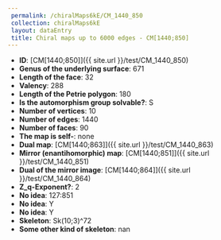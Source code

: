 ```yaml
--- 
 permalink: /chiralMaps6kE/CM_1440_850 
 collection: chiralMaps6kE
 layout: dataEntry
 title: Chiral maps up to 6000 edges - CM[1440;850]
---
```


- **ID**: [CM[1440;850]]({{ site.url }}/test/CM_1440_850)
- **Genus of the underlying surface**: 671
- **Length of the face**: 32
- **Valency**: 288
- **Length of the Petrie polygon**: 180
- **Is the automorphism group solvable?**: S
- **Number of vertices**: 10
- **Number of edges**: 1440
- **Number of faces**: 90
- **The map is self-**: none
- **Dual map**: [CM[1440;863]]({{ site.url }}/test/CM_1440_863)
- **Mirror (enantihomorphic) map**: [CM[1440;851]]({{ site.url }}/test/CM_1440_851)
- **Dual of the mirror image**: [CM[1440;864]]({{ site.url }}/test/CM_1440_864)
- **Z_q-Exponent?**: 2
- **No idea**:  127:851
- **No idea**: Y
- **No idea**: Y
- **Skeleton**: Sk(10;3)^72
- **Some other kind of skeleton**: nan
